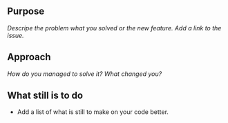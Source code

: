 ## Purpose
_Descripe the problem what you solved or the new feature. Add a link to the issue._

## Approach
_How do you managed to solve it? What changed you?_

## What still is to do
- Add a list of what is still to make on your code better.